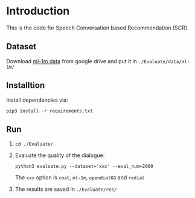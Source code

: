 # Introduction
This is the code for Speech Conversation based Recommendation (SCR).

<!-- # Run -->
<!-- Please refer to this [document](https://fssntlo70a.feishu.cn/docx/ObVqdxPnZooShAxgpE1czsEKnHh) on how to run the code. -->
## Dataset
Download [ml-1m data](https://drive.google.com/file/d/163Q9v1u_mlTTzBWFzrBNIQLkbTcMwEM8/view?usp=share_link) from google drive and put it in `./Evaluate/data/ml-1m/`

## Installtion
Install dependencies via:
```
pip3 install -r requirements.txt
```

## Run
1. ```cd ./Evaluate/```
2.  Evaluate the quality of the dialogue:

    ```python3 evaluate.py --dataset='xxx' --eval_num=2000```
    
    The `xxx` option is `coat`, `ml-1m`, `opendialKG` and `redial`
3. The results are saved in ```./Evaluate/res/```




